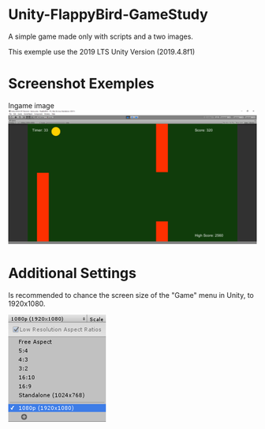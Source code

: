 # Unity-FlappyBird-GameStudy
A simple game made only with scripts and a two images.

This exemple use the 2019 LTS Unity Version (2019.4.8f1)

# Screenshot Exemples

Ingame image
![Screenshot](git-flappybird-01.jpg)

# Additional Settings 

Is recommended to chance the screen size of the "Game" menu in Unity, to 1920x1080.


![Screenshot](git-flappybird-02.png)
